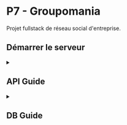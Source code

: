# P7 - Groupomania
Projet fullstack de réseau social d'entreprise. 

## Démarrer le serveur

<details>
<summary><h2>API Guide</h2></summary>

### User
* **POST** /user/signup  
Crée un nouvel utilisateur et l'ajoute à la table User  
  
**req**: {  
  username: string,  
  password: string,  
  email: string,  
  firstName: string,  
  lastName: string  
}  
*exemple*: {  
  username: 'a.dupont',  
  password: '425SFHjs6/',  
  email: 'a.dupont@mail.com',  
  firstName: 'Alain',  
  lastName: 'Dupont'  
}
  
**res**: **200 OK** {  
  message: 'Utilisateur créé'  
}  
*erreurs possibles*:  
`* 400 Bad Request: utilisateur déjà existant`  
`* 400 Bad Request: utilisation de caractères non autorisés`  
  
* **POST** /user/login  
Va chercher l'utilisateur dans la table User, puis retourne un token de session  
  
**req**: {  
  username || email: string,  
  password: string  
}  
*exemple*: {  
  username: 'a.dupont' || email: 'a.dupont@mail.com',  
  password: '425SFHjs6/'  
}  
  
**res**: **200 OK** {  
  user_id: number,  
  token: string  
}  
*erreurs possibles*:  
`* 400 Bad Request: utilisateur inexistant`  
`* 400 Bad Request: mot de passe erroné`  
  
* **PUT** /user/:id  
Met à jour les infos de l'utilisateur dans la table User  
  
**req**: {  
  email: string,  
  firstName: string,  
  lastName: string,  
  profilePicture: string  
}  
*exemple*: {  
  email: 'new.mail@mail.com',  
  firstName: 'Georges',  
  lastName: 'Durand',  
  profilePicture: 'https://host.new-pic.jpeg'  
}  
  
**res**: **200 OK** {  
  message: 'Informations mises à jour'  
}  
*erreurs possibles*:  
`* 400 Bad Request: un champ contient des caractères non autorisés`  
  
* **DELETE** /user/delete  
Supprime l'utilisateur de la base de données  
  
**req**: {  
  user_id: number,  
  password: string  
}  
*exemple*: {  
  user_id: 123,  
  password: '425SFHjs6/'  
}  
  
**res**: **200 OK** {  
  message: 'Utilisateur supprimé'  
}  
*erreurs possibles*:  
`* 400 Bad Request: mot de passe erroné`  
  
### Topic
* **GET** /topics  
Récupère la liste de tous les objets Topic de la base de données  
  
**req**: -  
  
**res**: **200 OK** [  
  {topic1},  
  {topic2},  
  ...  
]   
  
* **GET** /topics/:id  
Récupère l'objet Topic correspondant à l'id passé en paramètre  
  
**req**: -  
  
**res**: **200 OK** {  
  id: number,  
  user_id: number,  
  name: string,  
  description: string  
}  
  
* **POST** /topics  
Crée un nouveau topic et l'ajoute à la table Topic  
  
**req**: {  
  user_id: number,  
  name: string,  
  description: string  
}  
*exemple*: {  
  user_id: 123,  
  name: 'Animaux',  
  description: 'Ce forum concerne les animaux'  
}  
  
**res**: **200 OK** {  
  message: 'Topic créé'  
}  
*erreurs possibles*:  
`* 400 Bad Request: un champ contient des caractères non autorisés`  
`* 400 Bad Request: un champ requis n'est pas rempli`  
  
* **DELETE** /topics/:id  
Supprime un topic de la base de données (possible seulement pour le créateur du topic)  
  
**req**: {  
  id: number,  
  user_id: number  
}  
*exemple*: {  
  id: 15,  
  user_id: 123  
}  
  
**res**: **200 OK** {  
  message: 'Topic supprimé'  
}  
*erreurs possibles*:  
`* 400 Bad Request: un champ contient des caractères non autorisés`  
`* 400 Bad Request: un champ requis n'est pas rempli`  
  
### Post
* **POST** /topics/:id/posts  
Crée un nouveau post et l'ajoute à la table Post  
  
**req**: {  
  user_id: number,  
  topic_id: number,  
  content: string  
}  
*exemple*: {  
  user_id: 123,  
  topic_id: 15,  
  content: "J'adore mon chien"  
}  
  
**res**: **200 OK** {  
  message: 'Post créé'  
}  
*erreurs possibles*:  
`* 400 Bad Request: un champ contient des caractères non autorisés`  
`* 400 Bad Request: un champ requis n'est pas rempli`  
  
* **GET** /topics/:id/posts  
Récupère la liste de tous les objets post (contenant toutes les infos nécessaires à l'affichage des posts) pour le topic donné  
  
**req**: -  
  
**res**: **200 OK** [  
  {post1},  
  {post2},  
  ...  
]  
  
* **GET** /topics/:id/posts/:id  
Retourne le post (avec les infos liées nécessaires au bon affichage du post récupérées d'autres tables) correspondant à l'id donné pour un topic donné  
  
**req**: -  
  
**res**: **200 OK** {  
  id: number,  
  topic_id: number,  
  user_id: number,  
  publisher_username: string,  
  publisher_firstName: string,  
  publisher_lastName: string,  
  date_publication: string,  
  content: string,  
  likes: number,  
  dislikes: number,  
  hasLiked: array,  
  hasDisliked: array,  
  numberOfComments: number  
}  
*erreurs possibles*:  
`* 404 Not Found: la ressource demandée n'existe pas`  
    
* **PUT** /topics/:id/posts/:id  
Met à jour le post donné dans la base de données (possible seulement pour le créateur du post)  
  
**req**: {  
  id: number,  
  topic_id: number,  
  user_id: number,  
  content: string  
}  
*exemple*: {  
  id: 456,  
  topic_id: 15,  
  user_id: 123,  
  content: "J'adore vraiment mon chien"  
}  
  
**res**: **200 OK** {  
  message: 'Post mis à jour'  
}  
*erreurs possibles*:  
`* 400 Bad Request: un champ contient des caractères non autorisés`  
`* 401 Unauthorized: vous n'avez pas l'autorisation requise pour effectuer cette opération`  
  
* **DELETE** /topics/:id/posts/:id  
Supprime le post de la base de données (possible seulement pour le créateur du post)  
  
**req**: {  
  id: number,  
  topic_id: number,  
  user_id: number,  
}  
*exemple*: {  
  id: 456,  
  topic_id: 15,  
  user_id: 123  
}  
  
**res**: **200 OK** {  
  message: 'Post supprimé'  
}
*erreurs possibles*:  
`* 404 Not Found: la ressource demandée n'existe pas`  
`* 401 Unauthorized: vous n'avez pas l'autorisation requise pour effectuer cette opération`  
  
* **POST** /topics/:id/posts/:id/like  
Met à jour les informations concernant les likes du post donné dans la base de données  
*Le paramètre like prend 3 valeurs possibles: -1 (dislike), 0 (neutre), 1 (like)*  
  
**req**: {  
  id: number,  
  topic_id: number,  
  user_id: number,  
  like: number  
}  
*exemple*: {  
  id: 456,  
  topic_id: 15,  
  user_id: 175,  
  like: 1  
}  
  
**res**: **200 OK** {  
  message: 'Post mis à jour avec la nouvelle réaction'  
}  
  
### Comment
* **POST** /topics/:id/posts/:id/comments  
Crée un nouveau commentaire pour le post et l'ajoute à la table Comment  
  
**req**: {  
  user_id: number,  
  post_id: number,  
  content: string  
}  
*exemple*: {  
  user_id: 175,  
  post_id: 456,  
  content: "Comment s'appelle ton chien?"  
}  
  
**res**: **200 OK** {  
  message: 'Commentaire créé'  
}  
*erreurs possibles*:  
`* 400 Bad Request: un champ contient des caractères non autorisés`  
`* 400 Bad Request: un champ requis n'est pas rempli`  
  
* **GET** /topics/:id/posts/:id/comments  
Récupère la liste de tous les objets comment pour le post donné  
  
**req**: -  
  
**res**: **200 OK** [  
  {comment1},  
  {comment2},  
  ...  
]  
  
* **GET** /topics/:id/posts/:id/comments/:id  
Retourne le commentaire correspondant à l'id donné pour un post donné  
  
**req**: -  
  
**res**: **200 OK** {  
  id: number,  
  post_id: number,  
  user_id: number,  
  publisher_username: string,  
  publisher_firstName: string,  
  publisher_lastName: string,  
  date_publication: string,  
  content: string,  
  likes: number,  
  dislikes: number,  
  hasLiked: array,  
  hasDisliked: array,  
}  
*erreurs possibles*:  
`* 404 Not Found: la ressource demandée n'existe pas`  
    
* **PUT** /topics/:id/posts/:id/comments/:id    
Met à jour le commentaire donné dans la base de données (possible seulement pour le créateur du commentaire)  
  
**req**: {  
  id: number,  
  post_id: number,  
  user_id: number,  
  content: string  
}  
*exemple*: {  
  id: 3,  
  post_id: 456,  
  user_id: 175,  
  content: "Comment s'appelle ce joli chien?"  
}  
  
**res**: **200 OK** {  
  message: 'Commentaire mis à jour'  
}  
*erreurs possibles*:  
`* 400 Bad Request: un champ contient des caractères non autorisés`  
`* 401 Unauthorized: vous n'avez pas l'autorisation requise pour effectuer cette opération`  
  
* **DELETE** /topics/:id/posts/:id/comments/:id   
Supprime le commentaire de la base de données (possible seulement pour le créateur du post)  
  
**req**: {  
  id: number,  
  post_id: number,  
  user_id: number,  
}  
*exemple*: {  
  id: 3,  
  post_id: 456,  
  user_id: 175  
}  
  
**res**: **200 OK** {  
  message: 'Commentaire supprimé'  
}
*erreurs possibles*:  
`* 404 Not Found: la ressource demandée n'existe pas`  
`* 401 Unauthorized: vous n'avez pas l'autorisation requise pour effectuer cette opération`  
  
* **POST** /topics/:id/posts/:id/comments/:id/like    
Met à jour les informations concernant les likes du commentaire donné dans la base de données  
*Le paramètre like prend 3 valeurs possibles: -1 (dislike), 0 (neutre), 1 (like)*  
  
**req**: {  
  id: number,  
  post_id: number,  
  user_id: number,  
  like: number  
}  
*exemple*: {  
  id: 3,  
  post_id: 456,  
  user_id: 250,  
  like: 1  
}  
  
**res**: **200 OK** {  
  message: 'Commentaire mis à jour avec la nouvelle réaction'  
}  
  
</details>

<details>
<summary><h2>DB Guide</h2></summary>

User:  
  * id  
  `* PRIMARY_KEY`   
  `* AUTO_INCREMENT`  
  * username  
  `* UNIQUE`  
  `* NOT NULL`    
  * password  
  `* NOT NULL`    
  * email  
  `* UNIQUE`  
  `* NOT NULL`    
  * firstName  
  `* IND`     
  `* NOT NULL`  
  * lastName  
  `* IND`   
  `* NOT NULL`  
  * profilePicture  
  
Topic:  
  * id  
  `* PRIMARY_KEY`   
  `* AUTO_INCREMENT`  
  * user_id  
  `* FK(User.id)`  
  * name  
  `* UNIQUE`  
  `* IND`  
  `* NOT NULL`    
  * description  
  `* NOT NULL`    
  
Post:  
  * id  
  `* AUTO_INCREMENT`    
  * topic_id  
  `* FK(Topic.id)`    
  * user_id  
  `* FK(User.id)`  
  * date_publication  
  `* NOT NULL`    
  * content  
  `* NOT NULL`   
  * likes  
  * dislikes  
  * hasLiked  
  `* []`    
  * hasDisliked  
  `* []`    
  * numberOfComments  
  PRIMARY_KEY(id, topic_id)  
  
Comment:  
  * id     
  `* AUTO_INCREMENT`  
  * post_id  
  `* FK(Post.id)`    
  * user_id  
  `* FK(User.id)`  
  * date_publication  
  `* NOT NULL`      
  * content  
  `* NOT NULL`    
  * likes  
  * dislikes  
  * hasLiked  
  `* []`    
  * hasDisliked  
  `* []`    
  PRIMARY_KEY(id, post_id)  
  
</details>